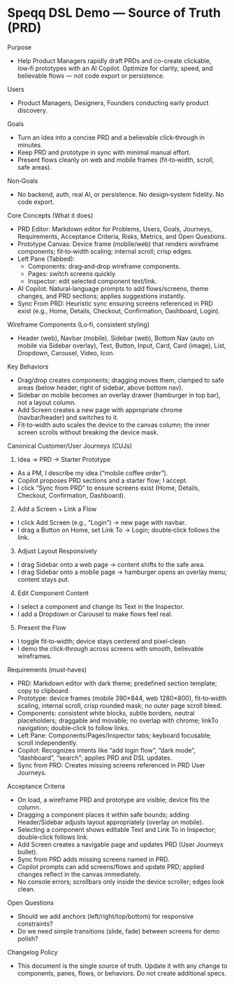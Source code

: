 # Speqq DSL Demo — Source of Truth (PRD)

Purpose
- Help Product Managers rapidly draft PRDs and co-create clickable, low‑fi prototypes with an AI Copilot. Optimize for clarity, speed, and believable flows — not code export or persistence.

Users
- Product Managers, Designers, Founders conducting early product discovery.

Goals
- Turn an idea into a concise PRD and a believable click‑through in minutes.
- Keep PRD and prototype in sync with minimal manual effort.
- Present flows cleanly on web and mobile frames (fit‑to‑width, scroll, safe areas).

Non‑Goals
- No backend, auth, real AI, or persistence. No design‑system fidelity. No code export.

Core Concepts (What it does)
- PRD Editor: Markdown editor for Problems, Users, Goals, Journeys, Requirements, Acceptance Criteria, Risks, Metrics, and Open Questions.
- Prototype Canvas: Device frame (mobile/web) that renders wireframe components; fit‑to‑width scaling; internal scroll; crisp edges.
- Left Pane (Tabbed):
  - Components: drag‑and‑drop wireframe components.
  - Pages: switch screens quickly.
  - Inspector: edit selected component text/link.
- AI Copilot: Natural‑language prompts to add flows/screens, theme changes, and PRD sections; applies suggestions instantly.
- Sync From PRD: Heuristic sync ensuring screens referenced in PRD exist (e.g., Home, Details, Checkout, Confirmation, Dashboard, Login).

Wireframe Components (Lo‑fi, consistent styling)
- Header (web), Navbar (mobile), Sidebar (web), Bottom Nav (auto on mobile via Sidebar overlay), Text, Button, Input, Card, Card (image), List, Dropdown, Carousel, Video, Icon.

Key Behaviors
- Drag/drop creates components; dragging moves them, clamped to safe areas (below header, right of sidebar, above bottom nav).
- Sidebar on mobile becomes an overlay drawer (hamburger in top bar), not a layout column.
- Add Screen creates a new page with appropriate chrome (navbar/header) and switches to it.
- Fit‑to‑width auto scales the device to the canvas column; the inner screen scrolls without breaking the device mask.

Canonical Customer/User Journeys (CUJs)
1) Idea → PRD → Starter Prototype
  - As a PM, I describe my idea (“mobile coffee order”).
  - Copilot proposes PRD sections and a starter flow; I accept.
  - I click “Sync from PRD” to ensure screens exist (Home, Details, Checkout, Confirmation, Dashboard).

2) Add a Screen + Link a Flow
  - I click Add Screen (e.g., “Login”) → new page with navbar.
  - I drag a Button on Home, set Link To → Login; double‑click follows the link.

3) Adjust Layout Responsively
  - I drag Sidebar onto a web page → content shifts to the safe area.
  - I drag Sidebar onto a mobile page → hamburger opens an overlay menu; content stays put.

4) Edit Component Content
  - I select a component and change its Text in the Inspector.
  - I add a Dropdown or Carousel to make flows feel real.

5) Present the Flow
  - I toggle fit‑to‑width; device stays centered and pixel‑clean.
  - I demo the click‑through across screens with smooth, believable wireframes.

Requirements (must‑haves)
- PRD: Markdown editor with dark theme; predefined section template; copy to clipboard.
- Prototype: device frames (mobile 390×844, web 1280×800), fit‑to‑width scaling, internal scroll, crisp rounded mask; no outer page scroll bleed.
- Components: consistent white blocks, subtle borders, neutral placeholders; draggable and movable; no overlap with chrome; linkTo navigation; double‑click to follow links.
- Left Pane: Components/Pages/Inspector tabs; keyboard focusable; scroll independently.
- Copilot: Recognizes intents like “add login flow”, “dark mode”, “dashboard”, “search”; applies PRD and DSL updates.
- Sync from PRD: Creates missing screens referenced in PRD User Journeys.

Acceptance Criteria
- On load, a wireframe PRD and prototype are visible; device fits the column.
- Dragging a component places it within safe bounds; adding Header/Sidebar adjusts layout appropriately (overlay on mobile).
- Selecting a component shows editable Text and Link To in Inspector; double‑click follows link.
- Add Screen creates a navigable page and updates PRD (User Journeys bullet).
- Sync from PRD adds missing screens named in PRD.
- Copilot prompts can add screens/flows and update PRD; applied changes reflect in the canvas immediately.
- No console errors; scrollbars only inside the device scroller; edges look clean.

Open Questions
- Should we add anchors (left/right/top/bottom) for responsive constraints?
- Do we need simple transitions (slide, fade) between screens for demo polish?

Changelog Policy
- This document is the single source of truth. Update it with any change to components, panes, flows, or behaviors. Do not create additional specs.

